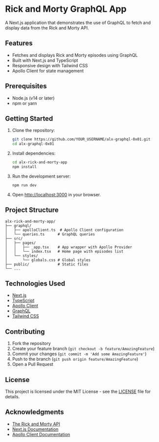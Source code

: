 # Rick and Morty GraphQL App

A Next.js application that demonstrates the use of GraphQL to fetch and display data from the Rick and Morty API.

## Features

- Fetches and displays Rick and Morty episodes using GraphQL
- Built with Next.js and TypeScript
- Responsive design with Tailwind CSS
- Apollo Client for state management

## Prerequisites

- Node.js (v14 or later)
- npm or yarn

## Getting Started

1. Clone the repository:
   ```bash
   git clone https://github.com/YOUR_USERNAME/alx-graphql-0x01.git
   cd alx-graphql-0x01
   ```

2. Install dependencies:
   ```bash
   cd alx-rick-and-morty-app
   npm install
   ```

3. Run the development server:
   ```bash
   npm run dev
   ```

4. Open [http://localhost:3000](http://localhost:3000) in your browser.

## Project Structure

```
alx-rick-and-morty-app/
├── graphql/
│   ├── apolloClient.ts  # Apollo Client configuration
│   └── queries.ts      # GraphQL queries
├── src/
│   ├── pages/
│   │   ├── _app.tsx    # App wrapper with Apollo Provider
│   │   └── index.tsx   # Home page with episodes list
│   └── styles/
│       └── globals.css # Global styles
├── public/             # Static files
└── ...
```

## Technologies Used

- [Next.js](https://nextjs.org/)
- [TypeScript](https://www.typescriptlang.org/)
- [Apollo Client](https://www.apollographql.com/docs/react/)
- [GraphQL](https://graphql.org/)
- [Tailwind CSS](https://tailwindcss.com/)

## Contributing

1. Fork the repository
2. Create your feature branch (`git checkout -b feature/AmazingFeature`)
3. Commit your changes (`git commit -m 'Add some AmazingFeature'`)
4. Push to the branch (`git push origin feature/AmazingFeature`)
5. Open a Pull Request

## License

This project is licensed under the MIT License - see the [LICENSE](LICENSE) file for details.

## Acknowledgments

- [The Rick and Morty API](https://rickandmortyapi.com/)
- [Next.js Documentation](https://nextjs.org/docs)
- [Apollo Client Documentation](https://www.apollographql.com/docs/react/)